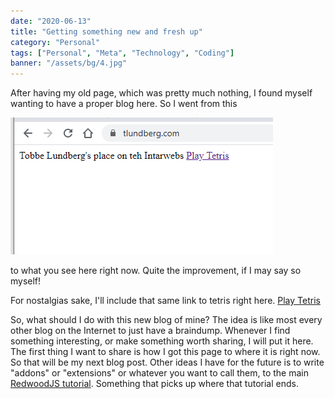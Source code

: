 ```yaml
---
date: "2020-06-13"
title: "Getting something new and fresh up"
category: "Personal"
tags: ["Personal", "Meta", "Technology", "Coding"]
banner: "/assets/bg/4.jpg"
---
```


After having my old page, which was pretty much nothing, I found myself wanting to have a proper blog here. So I went from this

![Screenshot of how my webpage used to look, with just a link to tetris](/assets/tlundberg_com.png "Webpage screenshot")

to what you see here right now. Quite the improvement, if I may say so myself!

For nostalgias sake, I'll include that same link to tetris right here. [Play Tetris](https://tlundberg.com/tetris.html)

So, what should I do with this new blog of mine? The idea is like most every other blog on the Internet to just have a braindump. Whenever I find something interesting, or make something worth sharing, I will put it here. The first thing I want to share is how I got this page to where it is right now. So that will be my next blog post. Other ideas I have for the future is to write "addons" or "extensions" or whatever you want to call them, to the main [RedwoodJS tutorial](https://redwoodjs.com/tutorial/welcome-to-redwood). Something that picks up where that tutorial ends.
